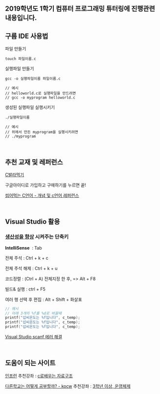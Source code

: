 ## 2019학년도 1학기 컴퓨터 프로그래밍 튜터링에 진행관련 내용입니다.

## 구름 IDE 사용법

파일 만들기 

```shell
touch 파일이름.c
```



실행파일 만들기

```shell
gcc -o 실행파일이름 파일이름.c

// 예시
// helloworld.c로 실행파일을 만드려면
// gcc -o myprogram helloworld.c
```



생성된 실행파일 실행시키기

```shell
./실행파일이름

// 예시
// 위에서 만든 myprogram을 실행시키려면
// ./myprogram
```

<br>




## 추천 교재 및 레퍼런스

[C발라먹기](http://www.realhanbit.co.kr/books/149)

구글아이디로 가입하고 구매하기를 누르면 끝!

[씹어먹는 C언어 - 개념 및 c언어 레퍼런스](https://modoocode.com/notice/15)

<br>



## Visual Studio 활용

### [생산성을 향상](<https://blogs.msdn.microsoft.com/visualstudio/2018/08/30/improving-your-productivity-in-the-visual-studio-editor/> ) 시켜주는 단축키

**IntelliSense**  : Tab



전체 주석 : Ctrl + k + c

전체 주석 해제 : Ctrl + k + u

코드정렬 : (Ctrl + A) 전체지정 한 후, => Alt + F8

빌드& 실행 : ctrl + F5



여러 행 선택 후 편집 : Alt + Shift + 화살표

```c
// 예시
// 아래 3개의 %f를 %d로 바꿀때
printf("섭씨온도는 %f입니다", c_temp);
printf("섭씨온도는 %f입니다", c_temp);
printf("섭씨온도는 %f입니다", c_temp);
```


[Visual Studio scanf 에러 해결](https://security-nanglam.tistory.com/116)

<br>

## 도움이 되는 사이트
[인프런](https://www.inflearn.com)
추천강좌 : [c로배우는 자료구조](https://www.inflearn.com/course/c%EB%A1%9C-%EB%B0%B0%EC%9A%B0%EB%8A%94-%EC%9E%90%EB%A3%8C%EA%B5%AC%EC%A1%B0-%EB%B0%8F-%EC%97%AC%EB%9F%AC%EA%B0%80%EC%A7%80-%EC%98%88%EC%A0%9C-%EC%8B%A4%EC%8A%B5)

[다른학교는 어떻게 공부할까? - kocw](http://www.kocw.net/home/index.do)
추천강좌 : [3학년 이상, 운영체제](http://www.kocw.net/home/search/kemView.do?kemId=1046323)
